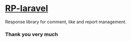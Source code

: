 # [RP-laravel](https://github.com/imithu/RP-laravel)

Response library for comment, like and report management.


### Thank you very much
